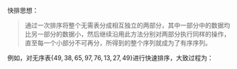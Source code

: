 快排思想：

> 通过一次排序将整个无需表分成相互独立的两部分，其中一部分中的数据均比另一部分的数据小，然后继续沿用此方法分别对两部分执行同样的操作，直至每一个小部分不可再分，所得到的整个序列就成为了有序序列。

例如，对无序表$\{49,38,65,97,76,13,27,49\}$进行快速排序，大致过程为：

